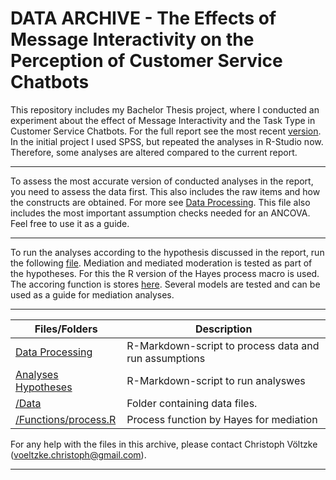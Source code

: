 DATA ARCHIVE - The Effects of Message Interactivity on the Perception of Customer Service Chatbots
===

This repository includes my Bachelor Thesis project, where I conducted an experiment about the effect of Message Interactivity and the Task Type in Customer Service Chatbots. For the full report see the most recent [version](https://github.com/christophvoe/The-Effects-of-Message-Interactivity-on-the-Perception-of-Customer-Service-Chatbots/blob/main/Manuscript/Bachelor_Thesis_Christoph_Voeltzke_3033352.pdf).
In the initial project I used SPSS, but repeated the analyses in R-Studio now. Therefore, some analyses are altered compared to the current report.

---

To assess the most accurate version of conducted analyses in the report, you need to assess the data first. This also includes the raw items and how the constructs are obtained. For more see [Data Processing](https://github.com/christophvoe/The-Effects-of-Message-Interactivity-on-the-Perception-of-Customer-Service-Chatbots/blob/main/Data_processing_and_assumption_checks.Rmd). This file also includes the most important assumption checks needed for an ANCOVA. Feel free to use it as a guide.

---

To run the analyses according to the hypothesis discussed in the report, run the following [file](https://github.com/christophvoe/The-Effects-of-Message-Interactivity-on-the-Perception-of-Customer-Service-Chatbots/blob/main/Analyses_Hypotheses.Rmd). Mediation and mediated moderation is tested as part of the hypotheses. For this the R version of the Hayes process macro is used. The accoring function is stores [here](https://github.com/christophvoe/The-Effects-of-Message-Interactivity-on-the-Perception-of-Customer-Service-Chatbots/blob/main/Functions/process.R).
Several models are tested and can be used as a guide for mediation analyses.

---

| Files/Folders                 | Description   |
| -----------------             | ------------- |
|[Data Processing](https://github.com/christophvoe/The-Effects-of-Message-Interactivity-on-the-Perception-of-Customer-Service-Chatbots/blob/main/Data_processing_and_assumption_checks.Rmd)      |R-Markdown-script to process data and run assumptions|
|[Analyses Hypotheses](https://github.com/christophvoe/The-Effects-of-Message-Interactivity-on-the-Perception-of-Customer-Service-Chatbots/blob/main/Analyses_Hypotheses.Rmd)         |R-Markdown-script to run analyswes|
|[/Data](https://github.com/christophvoe/The-Effects-of-Message-Interactivity-on-the-Perception-of-Customer-Service-Chatbots/tree/main/Data)                          |Folder containing data files. |
|[/Functions/process.R](https://github.com/christophvoe/The-Effects-of-Message-Interactivity-on-the-Perception-of-Customer-Service-Chatbots/blob/main/Functions/process.R)                     |Process function by Hayes for mediation|

For any help with the files in this archive, please contact Christoph Völtzke (voeltzke.christoph@gmail.com). 

---
